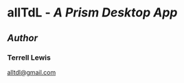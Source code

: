 ﻿# allTdL - _A Prism Desktop App_

## _Author_
### Terrell Lewis
[alltdl@gmail.com](mailto:alltdl@gmail.com)